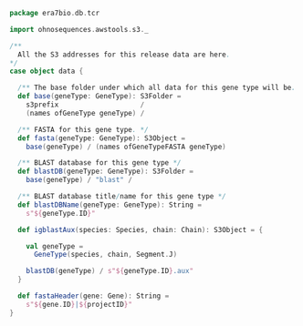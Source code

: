 
```scala
package era7bio.db.tcr

import ohnosequences.awstools.s3._

/**
  All the S3 addresses for this release data are here.
*/
case object data {

  /** The base folder under which all data for this gene type will be. */
  def base(geneType: GeneType): S3Folder =
    s3prefix                    /
    (names ofGeneType geneType) /

  /** FASTA for this gene type. */
  def fasta(geneType: GeneType): S3Object =
    base(geneType) / (names ofGeneTypeFASTA geneType)

  /** BLAST database for this gene type */
  def blastDB(geneType: GeneType): S3Folder =
    base(geneType) / "blast" /

  /** BLAST database title/name for this gene type */
  def blastDBName(geneType: GeneType): String =
    s"${geneType.ID}"

  def igblastAux(species: Species, chain: Chain): S3Object = {

    val geneType =
      GeneType(species, chain, Segment.J)

    blastDB(geneType) / s"${geneType.ID}.aux"
  }

  def fastaHeader(gene: Gene): String =
    s"${gene.ID}|${projectID}"
}

```




[test/scala/humanTRA.scala]: ../../test/scala/humanTRA.scala.md
[test/scala/outputData.scala]: ../../test/scala/outputData.scala.md
[test/scala/genericTests.scala]: ../../test/scala/genericTests.scala.md
[test/scala/inputData.scala]: ../../test/scala/inputData.scala.md
[test/scala/io.scala]: ../../test/scala/io.scala.md
[test/scala/humanTRB.scala]: ../../test/scala/humanTRB.scala.md
[main/scala/package.scala]: package.scala.md
[main/scala/model.scala]: model.scala.md
[main/scala/names.scala]: names.scala.md
[main/scala/data.scala]: data.scala.md